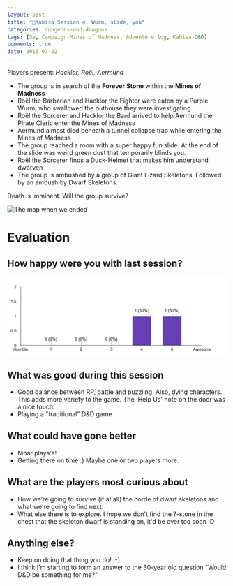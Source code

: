 ```yaml
---
layout: post
title: "🐲Kabisa Session 4: Wurm, slide, you"
categories: dungeons-and-dragons
tags: [5e, Campaign-Mines of Madness, Adventure log, Kabisa-D&D]
comments: true
date: 2016-07-22
---
```


Players present: _Hacklor, Roël, Aermund_

- The group is in search of the **Forever Stone** within the **Mines of Madness**
- Roël the Barbarian and Hacklor the Fighter were eaten by a Purple Wurm, who swallowed the outhouse they were investigating.
- Roël the Sorcerer and Hacklor the Bard arrived to help Aermund the Pirate Cleric enter the Mines of Madness
- Aermund almost died beneath a tunnel collapse trap while entering the Mines of Madness
- The group reached a room with a super happy fun slide. At the end of the slide was weird green dust that temporarily blinds you.
- Roël the Sorcerer finds a Duck-Helmet that makes him understand dwarven
- The group is ambushed by a group of Giant Lizard Skeletons. Followed by an ambush by Dwarf Skeletons.

Death is imminent. Will the group survive?

![The map when we ended](/img/dnd/sessions/IMG_2286.png)

# Evaluation

## How happy were you with last session?

![Image of the happiness](/img/dnd/happiness/kabisa-session04.png)

## What was good during this session

- Good balance between RP, battle and puzzling. Also, dying characters. This adds more variety to the game. The 'Help Us' note on the door was a nice touch.
- Playing a "traditional" D&D game

## What could have gone better

- Moar playa's!
- Getting there on time :) Maybe one or two players more.

## What are the players most curious about

- How we're going to survive (if at all) the horde of dwarf skeletons and what we're going to find next.
- What else there is to explore. I hope we don't find the ?-stone in the chest that the skeleton dwarf is standing on, it'd be over too soon :D

## Anything else?

- Keep on doing that thing you do! :-)
- I think I'm starting to form an answer to the 30-year old question "Would D&D be something for me?"